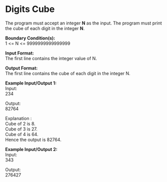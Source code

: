 # Digits Cube
<p>The program must accept an integer <strong>N</strong> as the input. The program must print the cube of each digit in the integer <strong>N</strong>.</p>

<p><strong>Boundary Condition(s):</strong><br>
1 &lt;= N &lt;= 9999999999999999</p>

<p><strong>Input Format:</strong><br>
The first line contains the integer value of N.</p>

<p><strong>Output Format:</strong><br>
The first line contains the cube of each digit in the integer N.</p>

<p><strong>Example Input/Output 1:</strong><br>
Input:<br>
234</p>

<p>Output:<br>
82764</p>

<p>Explanation :<br>
Cube of 2 is 8.<br>
Cube of 3 is 27.<br>
Cube of 4 is 64.<br>
Hence the output is 82764.</p>

<p><strong>Example Input/Output 2:</strong><br>
Input:<br>
343</p>

<p>Output:<br>
276427</p>
